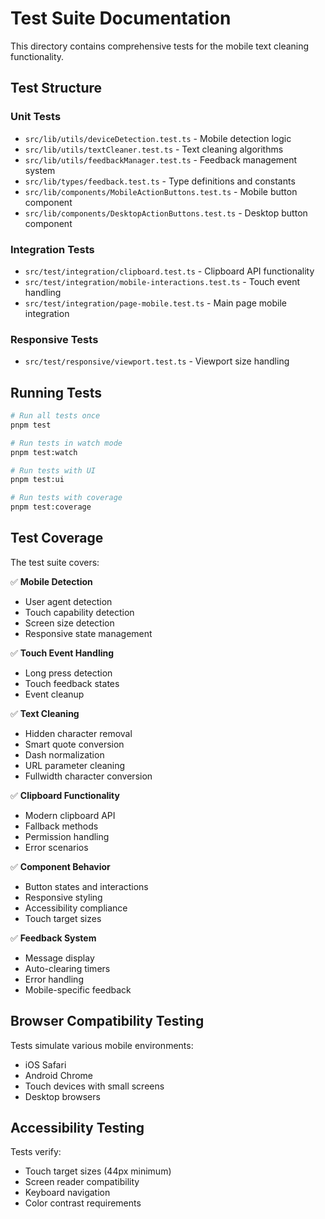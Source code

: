 # Test Suite Documentation

This directory contains comprehensive tests for the mobile text cleaning functionality.

## Test Structure

### Unit Tests

- `src/lib/utils/deviceDetection.test.ts` - Mobile detection logic
- `src/lib/utils/textCleaner.test.ts` - Text cleaning algorithms
- `src/lib/utils/feedbackManager.test.ts` - Feedback management system
- `src/lib/types/feedback.test.ts` - Type definitions and constants
- `src/lib/components/MobileActionButtons.test.ts` - Mobile button component
- `src/lib/components/DesktopActionButtons.test.ts` - Desktop button component

### Integration Tests

- `src/test/integration/clipboard.test.ts` - Clipboard API functionality
- `src/test/integration/mobile-interactions.test.ts` - Touch event handling
- `src/test/integration/page-mobile.test.ts` - Main page mobile integration

### Responsive Tests

- `src/test/responsive/viewport.test.ts` - Viewport size handling

## Running Tests

```bash
# Run all tests once
pnpm test

# Run tests in watch mode
pnpm test:watch

# Run tests with UI
pnpm test:ui

# Run tests with coverage
pnpm test:coverage
```

## Test Coverage

The test suite covers:

✅ **Mobile Detection**

- User agent detection
- Touch capability detection
- Screen size detection
- Responsive state management

✅ **Touch Event Handling**

- Long press detection
- Touch feedback states
- Event cleanup

✅ **Text Cleaning**

- Hidden character removal
- Smart quote conversion
- Dash normalization
- URL parameter cleaning
- Fullwidth character conversion

✅ **Clipboard Functionality**

- Modern clipboard API
- Fallback methods
- Permission handling
- Error scenarios

✅ **Component Behavior**

- Button states and interactions
- Responsive styling
- Accessibility compliance
- Touch target sizes

✅ **Feedback System**

- Message display
- Auto-clearing timers
- Error handling
- Mobile-specific feedback

## Browser Compatibility Testing

Tests simulate various mobile environments:

- iOS Safari
- Android Chrome
- Touch devices with small screens
- Desktop browsers

## Accessibility Testing

Tests verify:

- Touch target sizes (44px minimum)
- Screen reader compatibility
- Keyboard navigation
- Color contrast requirements
